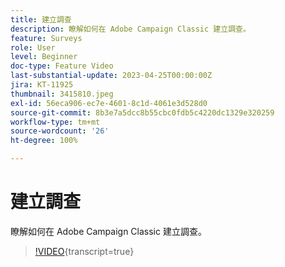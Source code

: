 ```yaml
---
title: 建立調查
description: 瞭解如何在 Adobe Campaign Classic 建立調查。
feature: Surveys
role: User
level: Beginner
doc-type: Feature Video
last-substantial-update: 2023-04-25T00:00:00Z
jira: KT-11925
thumbnail: 3415810.jpeg
exl-id: 56eca906-ec7e-4601-8c1d-4061e3d528d0
source-git-commit: 8b3e7a5dcc8b55cbc0fdb5c4220dc1329e320259
workflow-type: tm+mt
source-wordcount: '26'
ht-degree: 100%

---
```


# 建立調查

瞭解如何在 Adobe Campaign Classic 建立調查。

>[!VIDEO](https://video.tv.adobe.com/v/3415810/?learn=on){transcript=true}
